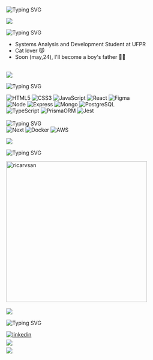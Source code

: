 <br>

  ![Typing SVG](https://readme-typing-svg.demolab.com?font=Agbalumo&size=30&duration=2000&pause=1000&vCenter=true&random=false&width=600&lines=Hello+World!+%F0%9F%8C%8E;I'm+Ricardo+%F0%9F%A7%91%F0%9F%8F%BF%E2%80%8D%F0%9F%A6%B1;A+Full+Stack+Web+Developer+%F0%9F%91%A8%F0%9F%8F%BF%E2%80%8D%F0%9F%92%BB;Welcome!+%F0%9F%99%8B%F0%9F%8F%BF)


<img src="https://user-images.githubusercontent.com/73097560/115834477-dbab4500-a447-11eb-908a-139a6edaec5c.gif">

![Typing SVG](https://readme-typing-svg.demolab.com?font=Agbalumo&size=30&duration=2000&pause=1000&vCenter=true&repeat=false&random=false&width=600&lines=About+Me)
<br>
- Systems Analysis and Development Student at UFPR
- Cat lover 😻
- Soon (may,24), I'll become a boy's father 🫃🏿

<br>
<img src="https://user-images.githubusercontent.com/73097560/115834477-dbab4500-a447-11eb-908a-139a6edaec5c.gif">



![Typing SVG](https://readme-typing-svg.demolab.com?font=Agbalumo&size=30&duration=2000&pause=1000&vCenter=true&repeat=false&random=false&width=600&lines=Skills)
<p align="center"> 

![HTML5](https://img.shields.io/badge/HTML5-E34F26?style=for-the-badge&logo=html5&logoColor=white)
![CSS3](https://img.shields.io/badge/CSS%20-%231572B6.svg?style=for-the-badge&logo=css3&logoColor=white)
![JavaScript](https://img.shields.io/badge/JavaScript-323330?style=for-the-badge&logo=javascript&logoColor=F7DF1E)
![React](https://img.shields.io/badge/React-20232A?style=for-the-badge&logo=react&logoColor=61DAFB)
![Figma](https://img.shields.io/badge/Figma-F24E1E?style=for-the-badge&logo=figma&logoColor=white)
<br>
![Node](https://img.shields.io/badge/Node%20js-339933?style=for-the-badge&logo=nodedotjs&logoColor=white)
![Express](https://img.shields.io/badge/Express%20js-000000?style=for-the-badge&logo=express&logoColor=white)
![Mongo](https://img.shields.io/badge/MongoDB-4EA94B?style=for-the-badge&logo=mongodb&logoColor=white)
![PostgreSQL](https://img.shields.io/badge/PostgreSQL-316192?style=for-the-badge&logo=postgresql&logoColor=white)
<br>
![TypeScript](https://img.shields.io/badge/TypeScript-007ACC?style=for-the-badge&logo=typescript&logoColor=white)
![PrismaORM](https://img.shields.io/badge/Prisma-3982CE?style=for-the-badge&logo=Prisma&logoColor=white)
![Jest](https://img.shields.io/badge/Jest-C21325?style=for-the-badge&logo=jest&logoColor=white)
<br><br>
![Typing SVG](https://readme-typing-svg.demolab.com?font=Agbalumo&size=30&duration=2000&pause=1000&vCenter=true&random=false&width=600&lines=Loading...)
<br>
![Next](https://img.shields.io/badge/next%20js-000000?style=for-the-badge&logo=nextdotjs&logoColor=white)
![Docker](https://img.shields.io/badge/Docker-2CA5E0?style=for-the-badge&logo=docker&logoColor=white)
![AWS](https://img.shields.io/badge/Amazon_AWS-FF9900?style=for-the-badge&logo=amazonaws&logoColor=white)
</p>

<img src="https://user-images.githubusercontent.com/73097560/115834477-dbab4500-a447-11eb-908a-139a6edaec5c.gif">

![Typing SVG](https://readme-typing-svg.demolab.com?font=Agbalumo&size=30&duration=1&pause=1000&vCenter=true&repeat=false&random=false&width=600&lines=Github+Status)
<br>

<div align="justify">
	<a href="https://github.com/ricarvsan/" >
  		<img src="https://github-readme-stats.vercel.app/api/top-langs?username=ricarvsan&show_icons=true&locale=en&layout=compact&line_height=20&title_color=7A7ADB&icon_color=2234AE&text_color=D3D3D3&bg_color=0,000000,130F40" width="375"  			alt="ricarvsan"/>
	</a>
</div>

<br>
<img src="https://user-images.githubusercontent.com/73097560/115834477-dbab4500-a447-11eb-908a-139a6edaec5c.gif">

![Typing SVG](https://readme-typing-svg.demolab.com?font=Agbalumo&size=30&duration=2000&pause=1000&vCenter=true&repeat=false&random=false&width=600&lines=Let's+Connect!)
<br>
<div align='left'>
<a href="https://linkedin.com/in/ricarvsan" target="_blank">
<img src="https://img.shields.io/badge/linkedin:  ricarvsan-%2300acee.svg?color=405DE6&style=for-the-badge&logo=linkedin&logoColor=white" alt=linkedin style="margin-bottom: 5px;"/>
</a>
<br>
<a href="mailto:ricarvsan@gmail.com" target="_blank">
<img src="https://img.shields.io/badge/gmail:  ricarvsan-%23EA4335.svg?style=for-the-badge&logo=gmail&logoColor=white" t=mail style="margin-bottom: 5px;" />
</a>
	
<br>
<img src="https://user-images.githubusercontent.com/73097560/115834477-dbab4500-a447-11eb-908a-139a6edaec5c.gif">
